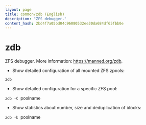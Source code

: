 ```yaml
---
layout: page
title: common/zdb (English)
description: "ZFS debugger."
content_hash: 2bd4f7a05bd04c96080532ee30da684df65fbb0e
---
```

# zdb

ZFS debugger.
More information: <https://manned.org/zdb>.

- Show detailed configuration of all mounted ZFS zpools:

`zdb`

- Show detailed configuration for a specific ZFS pool:

`zdb -C `<span class="tldr-var badge badge-pill bg-dark-lm bg-white-dm text-white-lm text-dark-dm font-weight-bold">poolname</span>

- Show statistics about number, size and deduplication of blocks:

`zdb -b `<span class="tldr-var badge badge-pill bg-dark-lm bg-white-dm text-white-lm text-dark-dm font-weight-bold">poolname</span>
